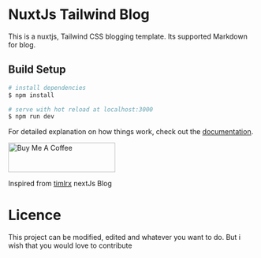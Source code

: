 # NuxtJs Tailwind Blog

This is a nuxtjs, Tailwind CSS blogging template. Its supported Markdown for blog.


## Build Setup

```bash
# install dependencies
$ npm install

# serve with hot reload at localhost:3000
$ npm run dev

```

For detailed explanation on how things work, check out the [documentation](https://nuxtjs.org).

<a href="https://buymeacoffee.com/danieldecampos" target="_blank"
    ><img
      src="https://cdn.buymeacoffee.com/buttons/v2/default-yellow.png"
      alt="Buy Me A Coffee"
      style="height: 60px !important; width: 217px !important"
  /></a>


Inspired from [timlrx](https://github.com/timlrx/tailwind-nextjs-starter-blog) nextJs Blog

# Licence

This project can be modified, edited and whatever you want to do. But i wish that you would love to contribute
